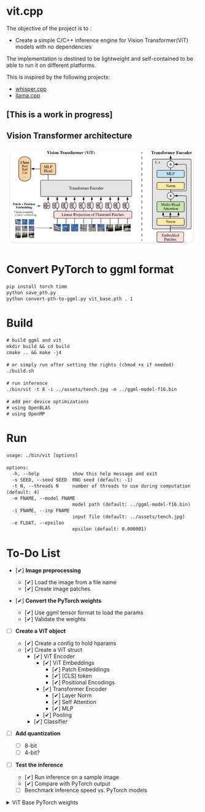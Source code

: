 # vit.cpp
The objective of the project is to :

* Create a simple C/C++ inference engine for Vision Transformer(ViT) models with no dependencies

The implementation is destined to be lightweight and self-contained to be able to run it on different platforms.

This is inspired by the following projects:
* [whisper.cpp](https://github.com/ggerganov/whisper.cpp)
* [llama.cpp](https://github.com/ggerganov/llama.cpp)

## [This is a work in progress]
## Vision Transformer architecture

![Vision Transfomer overview](assets/image.png)

# Convert PyTorch to ggml format
    pip install torch timm
    python save_pth.py
    python convert-pth-to-ggml.py vit_base.pth . 1

# Build

    # build ggml and vit 
    mkdir build && cd build
    cmake .. && make -j4

    # or simply run after setting the rights (chmod +x if needed)
    ./build.sh

    # run inference
    ./bin/vit -t 8 -i ../assets/tench.jpg -m ../ggml-model-f16.bin

    # add per device optimizations
    # using OpenBLAS
    # using OpenMP

# Run

    usage: ./bin/vit [options]

    options:
      -h, --help            show this help message and exit
      -s SEED, --seed SEED  RNG seed (default: -1)
      -t N, --threads N     number of threads to use during computation (default: 4)
      -m FNAME, --model FNAME
                            model path (default: ../ggml-model-f16.bin)
      -i FNAME, --inp FNAME
                            input file (default: ../assets/tench.jpg)
      -e FLOAT, --epsilon
                            epsilon (default: 0.000001)


# To-Do List

- [&#10004;] **Image preprocessing**
  - [&#10004;] Load the image from a file name
  - [&#10004;] Create image patches

- [&#10004;] **Convert the PyTorch weights**
  - [&#10004;] Use ggml tensor format to load the params
  - [&#10004;] Validate the weights

- [ ] **Create a ViT object**
  - [&#10004;] Create a config to hold hparams
  - [&#10004;] Create a ViT struct
    - [&#10004;] ViT Encoder
        - [&#10004;] ViT Embeddings
            - [&#10004;] Patch Embeddings
            - [&#10004;] [CLS] token
            - [&#10004;] Positional Encodings
        - [&#10004;] Transformer Encoder
            - [&#10004;] Layer Norm
            - [&#10004;] Self Attention
            - [&#10004;] MLP
        - [&#10004;] Pooling
    - [&#10004;] Classifier

- [ ] **Add quantization**
  - [ ] 8-bit
  - [ ] 4-bit?

- [ ] **Test the inference**
  - [&#10004;] Run inference on a sample image
  - [&#10004;] Compare with PyTorch output
  - [ ] Benchmark inference speed vs. PyTorch models

<details>
<summary>ViT Base PyTorch weights</summary>

    cls_token                   : [1, 1, 768]
    pos_embed                   : [1, 785, 768]
    patch_embed.proj.weight     : [768, 3, 8, 8]
    patch_embed.proj.bias       : [768]
    blocks.0.norm1.weight       : [768]
    blocks.0.norm1.bias         : [768]
    blocks.0.attn.qkv.weight    : [2304, 768]
    blocks.0.attn.qkv.bias      : [2304]
    blocks.0.attn.proj.weight   : [768, 768]
    blocks.0.attn.proj.bias     : [768]
    blocks.0.norm2.weight       : [768]
    blocks.0.norm2.bias         : [768]
    blocks.0.mlp.fc1.weight     : [3072, 768]
    blocks.0.mlp.fc1.bias       : [3072]
    blocks.0.mlp.fc2.weight     : [768, 3072]
    blocks.0.mlp.fc2.bias       : [768]
    blocks.1.norm1.weight       : [768]
    blocks.1.norm1.bias         : [768]
    blocks.1.attn.qkv.weight    : [2304, 768]
    blocks.1.attn.qkv.bias      : [2304]
    blocks.1.attn.proj.weight   : [768, 768]
    blocks.1.attn.proj.bias     : [768]
    blocks.1.norm2.weight       : [768]
    blocks.1.norm2.bias         : [768]
    blocks.1.mlp.fc1.weight     : [3072, 768]
    blocks.1.mlp.fc1.bias       : [3072]
    blocks.1.mlp.fc2.weight     : [768, 3072]
    blocks.1.mlp.fc2.bias       : [768]
    blocks.2.norm1.weight       : [768]
    blocks.2.norm1.bias         : [768]
    blocks.2.attn.qkv.weight    : [2304, 768]
    blocks.2.attn.qkv.bias      : [2304]
    blocks.2.attn.proj.weight   : [768, 768]
    blocks.2.attn.proj.bias     : [768]
    blocks.2.norm2.weight       : [768]
    blocks.2.norm2.bias         : [768]
    blocks.2.mlp.fc1.weight     : [3072, 768]
    blocks.2.mlp.fc1.bias       : [3072]
    blocks.2.mlp.fc2.weight     : [768, 3072]
    blocks.2.mlp.fc2.bias       : [768]
    blocks.3.norm1.weight       : [768]
    blocks.3.norm1.bias         : [768]
    blocks.3.attn.qkv.weight    : [2304, 768]
    blocks.3.attn.qkv.bias      : [2304]
    blocks.3.attn.proj.weight   : [768, 768]
    blocks.3.attn.proj.bias     : [768]
    blocks.3.norm2.weight       : [768]
    blocks.3.norm2.bias         : [768]
    blocks.3.mlp.fc1.weight     : [3072, 768]
    blocks.3.mlp.fc1.bias       : [3072]
    blocks.3.mlp.fc2.weight     : [768, 3072]
    blocks.3.mlp.fc2.bias       : [768]
    blocks.4.norm1.weight       : [768]
    blocks.4.norm1.bias         : [768]
    blocks.4.attn.qkv.weight    : [2304, 768]
    blocks.4.attn.qkv.bias      : [2304]
    blocks.4.attn.proj.weight   : [768, 768]
    blocks.4.attn.proj.bias     : [768]
    blocks.4.norm2.weight       : [768]
    blocks.4.norm2.bias         : [768]
    blocks.4.mlp.fc1.weight     : [3072, 768]
    blocks.4.mlp.fc1.bias       : [3072]
    blocks.4.mlp.fc2.weight     : [768, 3072]
    blocks.4.mlp.fc2.bias       : [768]
    blocks.5.norm1.weight       : [768]
    blocks.5.norm1.bias         : [768]
    blocks.5.attn.qkv.weight    : [2304, 768]
    blocks.5.attn.qkv.bias      : [2304]
    blocks.5.attn.proj.weight   : [768, 768]
    blocks.5.attn.proj.bias     : [768]
    blocks.5.norm2.weight       : [768]
    blocks.5.norm2.bias         : [768]
    blocks.5.mlp.fc1.weight     : [3072, 768]
    blocks.5.mlp.fc1.bias       : [3072]
    blocks.5.mlp.fc2.weight     : [768, 3072]
    blocks.5.mlp.fc2.bias       : [768]
    blocks.6.norm1.weight       : [768]
    blocks.6.norm1.bias         : [768]
    blocks.6.attn.qkv.weight    : [2304, 768]
    blocks.6.attn.qkv.bias      : [2304]
    blocks.6.attn.proj.weight   : [768, 768]
    blocks.6.attn.proj.bias     : [768]
    blocks.6.norm2.weight       : [768]
    blocks.6.norm2.bias         : [768]
    blocks.6.mlp.fc1.weight     : [3072, 768]
    blocks.6.mlp.fc1.bias       : [3072]
    blocks.6.mlp.fc2.weight     : [768, 3072]
    blocks.6.mlp.fc2.bias       : [768]
    blocks.7.norm1.weight       : [768]
    blocks.7.norm1.bias         : [768]
    blocks.7.attn.qkv.weight    : [2304, 768]
    blocks.7.attn.qkv.bias      : [2304]
    blocks.7.attn.proj.weight   : [768, 768]
    blocks.7.attn.proj.bias     : [768]
    blocks.7.norm2.weight       : [768]
    blocks.7.norm2.bias         : [768]
    blocks.7.mlp.fc1.weight     : [3072, 768]
    blocks.7.mlp.fc1.bias       : [3072]
    blocks.7.mlp.fc2.weight     : [768, 3072]
    blocks.7.mlp.fc2.bias       : [768]
    blocks.8.norm1.weight       : [768]
    blocks.8.norm1.bias         : [768]
    blocks.8.attn.qkv.weight    : [2304, 768]
    blocks.8.attn.qkv.bias      : [2304]
    blocks.8.attn.proj.weight   : [768, 768]
    blocks.8.attn.proj.bias     : [768]
    blocks.8.norm2.weight       : [768]
    blocks.8.norm2.bias         : [768]
    blocks.8.mlp.fc1.weight     : [3072, 768]
    blocks.8.mlp.fc1.bias       : [3072]
    blocks.8.mlp.fc2.weight     : [768, 3072]
    blocks.8.mlp.fc2.bias       : [768]
    blocks.9.norm1.weight       : [768]
    blocks.9.norm1.bias         : [768]
    blocks.9.attn.qkv.weight    : [2304, 768]
    blocks.9.attn.qkv.bias      : [2304]
    blocks.9.attn.proj.weight   : [768, 768]
    blocks.9.attn.proj.bias     : [768]
    blocks.9.norm2.weight       : [768]
    blocks.9.norm2.bias         : [768]
    blocks.9.mlp.fc1.weight     : [3072, 768]
    blocks.9.mlp.fc1.bias       : [3072]
    blocks.9.mlp.fc2.weight     : [768, 3072]
    blocks.9.mlp.fc2.bias       : [768]
    blocks.10.norm1.weight      : [768]
    blocks.10.norm1.bias        : [768]
    blocks.10.attn.qkv.weight   : [2304, 768]
    blocks.10.attn.qkv.bias     : [2304]
    blocks.10.attn.proj.weight  : [768, 768]
    blocks.10.attn.proj.bias    : [768]
    blocks.10.norm2.weight      : [768]
    blocks.10.norm2.bias        : [768]
    blocks.10.mlp.fc1.weight    : [3072, 768]
    blocks.10.mlp.fc1.bias      : [3072]
    blocks.10.mlp.fc2.weight    : [768, 3072]
    blocks.10.mlp.fc2.bias      : [768]
    blocks.11.norm1.weight      : [768]
    blocks.11.norm1.bias        : [768]
    blocks.11.attn.qkv.weight   : [2304, 768]
    blocks.11.attn.qkv.bias     : [2304]
    blocks.11.attn.proj.weight  : [768, 768]
    blocks.11.attn.proj.bias    : [768]
    blocks.11.norm2.weight      : [768]
    blocks.11.norm2.bias        : [768]
    blocks.11.mlp.fc1.weight    : [3072, 768]
    blocks.11.mlp.fc1.bias      : [3072]
    blocks.11.mlp.fc2.weight    : [768, 3072]
    blocks.11.mlp.fc2.bias      : [768]
    norm.weight                 : [768]
    norm.bias                   : [768]
    head.weight                 : [1000, 768]
    head.bias                   : [1000]
</details>